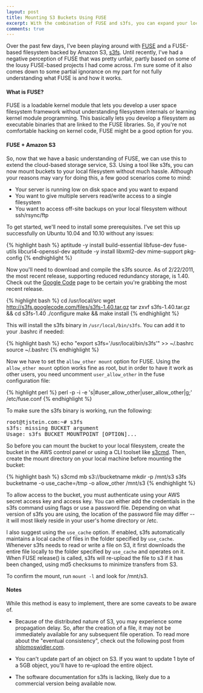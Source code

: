 ```yaml
---
layout: post
title: Mounting S3 Buckets Using FUSE
excerpt: With the combination of FUSE and s3fs, you can expand your local filesystem into the cloud in minutes.
comments: true
---
```


Over the past few days, I've been playing around with <a href="http://fuse.sourceforge.net/" rel="external">FUSE</a> and a FUSE-based filesystem backed by Amazon S3, <a href="http://code.google.com/p/s3fs/" rel="external">s3fs</a>. Until recently, I've had a negative perception of FUSE that was pretty unfair, partly based on some of the lousy FUSE-based projects I had come across. I'm sure some of it also comes down to some partial ignorance on my part for not fully understanding what FUSE is and how it works.

<h4>What is FUSE?</h4>

FUSE is a loadable kernel module that lets you develop a user space filesystem framework without understanding filesystem internals or learning kernel module programming. This basically lets you develop a filesystem as executable binaries that are linked to the FUSE libraries. So, if you're not comfortable hacking on kernel code, FUSE might be a good option for you.

<h4>FUSE + Amazon S3</h4>

So, now that we have a basic understanding of FUSE, we can use this to extend the cloud-based storage service, S3. Using a tool like s3fs, you can now mount buckets to your local filesystem without much hassle. Although your reasons may vary for doing this, a few good scenarios come to mind:

* Your server is running low on disk space and you want to expand
* You want to give multiple servers read/write access to a single filesystem
* You want to access off-site backups on your local filesystem without ssh/rsync/ftp

To get started, we'll need to install some prerequisites. I've set this up successfully on Ubuntu 10.04 and 10.10 without any issues:

{% highlight bash %}
aptitude -y install build-essential libfuse-dev fuse-utils libcurl4-openssl-dev 
aptitude -y install libxml2-dev mime-support pkg-config
{% endhighlight %}

Now you'll need to download and compile the s3fs source. As of 2/22/2011, the most recent release, supporting reduced redundancy storage, is 1.40. Check out the <a href="http://code.google.com/p/s3fs/downloads/list" rel="external">Google Code</a> page to be certain you're grabbing the most recent release.

{% highlight bash %}
cd /usr/local/src
wget http://s3fs.googlecode.com/files/s3fs-1.40.tar.gz
tar zxvf s3fs-1.40.tar.gz && cd s3fs-1.40
./configure
make && make install
{% endhighlight %}

This will install the s3fs binary in <code>/usr/local/bin/s3fs</code>. You can add it to your .bashrc if needed:

{% highlight bash %}
echo "export s3fs='/usr/local/bin/s3fs'" >> ~/.bashrc
source ~/.bashrc
{% endhighlight %}

Now we have to set the <code>allow_other mount</code> option for FUSE. Using the <code>allow_other mount</code> option works fine as root, but in order to have it work as other users, you need uncomment <code>user_allow_other</code> in the fuse configuration file:

{% highlight perl %}
perl -p -i -e 's|#user_allow_other|user_allow_other|g;' /etc/fuse.conf
{% endhighlight %}

To make sure the s3fs binary is working, run the following:

<pre class="terminal">
root@tjstein.com:~# s3fs
s3fs: missing BUCKET argument
Usage: s3fs BUCKET MOUNTPOINT [OPTION]...
</pre>

So before you can mount the bucket to your local filesystem, create the bucket in the AWS control panel or using a CLI toolset like <a href="http://s3tools.org" rel="external">s3cmd</a>. Then, create the mount directory on your local machine before mounting the bucket:

{% highlight bash %}
s3cmd mb s3://bucketname
mkdir -p /mnt/s3
s3fs bucketname -o use_cache=/tmp -o allow_other /mnt/s3
{% endhighlight %}

To allow access to the bucket, you must authenticate using your AWS secret access key and access key. You can either add the credentials in the s3fs command using flags or use a password file. Depending on what version of s3fs you are using, the location of the password file may differ -- it will most likely reside in your user's home directory or /etc.

I also suggest using the <code>use_cache</code> option. If enabled, s3fs automatically maintains a local cache of files in the folder specified by <code>use_cache</code>. Whenever s3fs needs to read or write a file on S3, it first downloads the entire file locally to the folder specified by <code>use_cache</code> and operates on it. When FUSE release() is called, s3fs will re-upload the file to s3 if it has been changed, using md5 checksums to minimize transfers from S3.

To confirm the mount, run <code>mount -l</code> and look for /mnt/s3. 

<h4>Notes</h4>

While this method is easy to implement, there are some caveats to be aware of.

* Because of the distributed nature of S3, you may experience some propagation delay. So, after the creation of a file, it may not be immediately available for any subsequent file operation. To read more about the "eventual consistency", check out the following post from <a href="http://shlomoswidler.com/2009/12/read-after-write-consistency-in-amazon.html" rel="external">shlomoswidler.com</a>.

* You can't update part of an object on S3. If you want to update 1 byte of a 5GB object, you'll have to re-upload the entire object.

* The software documentation for s3fs is lacking, likely due to a commercial version being available now.